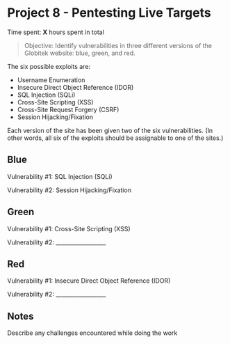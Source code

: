 # Project 8 - Pentesting Live Targets

Time spent: **X** hours spent in total

> Objective: Identify vulnerabilities in three different versions of the Globitek website: blue, green, and red.

The six possible exploits are:
* Username Enumeration
* Insecure Direct Object Reference (IDOR)
* SQL Injection (SQLi)
* Cross-Site Scripting (XSS)
* Cross-Site Request Forgery (CSRF)
* Session Hijacking/Fixation

Each version of the site has been given two of the six vulnerabilities. (In other words, all six of the exploits should be assignable to one of the sites.)

## Blue

Vulnerability #1: SQL Injection (SQLi)

Vulnerability #2: Session Hijacking/Fixation


## Green

Vulnerability #1: Cross-Site Scripting (XSS)

Vulnerability #2: __________________


## Red

Vulnerability #1: Insecure Direct Object Reference (IDOR)

Vulnerability #2: __________________


## Notes

Describe any challenges encountered while doing the work
